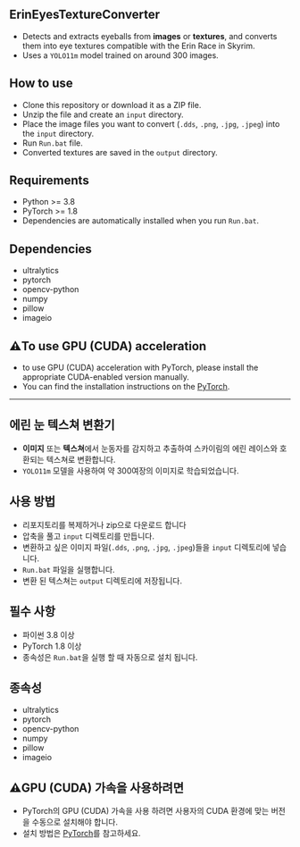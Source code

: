 ## ErinEyesTextureConverter
* Detects and extracts eyeballs from **images** or **textures**, and converts them into eye textures compatible with the Erin Race in Skyrim.
* Uses a `YOLO11m` model trained on around 300 images.

## How to use
* Clone this repository or download it as a ZIP file.
* Unzip the file and create an `input` directory.
* Place the image files you want to convert (`.dds`, `.png`, `.jpg`, `.jpeg`) into the `input` directory.
* Run `Run.bat` file.
* Converted textures are saved in the `output` directory.

## Requirements
* Python >= 3.8
* PyTorch >= 1.8
* Dependencies are automatically installed when you run `Run.bat`.

## Dependencies
* ultralytics
* pytorch
* opencv-python
* numpy
* pillow
* imageio

## ⚠️To use GPU (CUDA) acceleration
* to use GPU (CUDA) acceleration with PyTorch, please install the appropriate CUDA-enabled version manually.  
* You can find the installation instructions on the [PyTorch](https://pytorch.org/get-started/previous-versions/).

---

## 에린 눈 텍스쳐 변환기
* **이미지** 또는 **텍스쳐**에서 눈동자를 감지하고 추출하여 스카이림의 에린 레이스와 호환되는 텍스쳐로 변환합니다.
* `YOLO11m` 모델을 사용하여 약 300여장의 이미지로 학습되었습니다.

## 사용 방법
* 리포지토리를 복제하거나 zip으로 다운로드 합니다
* 압축을 풀고 `input` 디렉토리를 만듭니다.
* 변환하고 싶은 이미지 파일(`.dds`, `.png`, `.jpg`, `.jpeg`)들을 `input` 디렉토리에 넣습니다.
* `Run.bat` 파일을 실행합니다.
* 변환 된 텍스쳐는 `output` 디렉토리에 저장됩니다.

## 필수 사항
* 파이썬 3.8 이상
* PyTorch 1.8 이상
* 종속성은 `Run.bat`을 실행 할 때 자동으로 설치 됩니다.

## 종속성
* ultralytics
* pytorch
* opencv-python
* numpy
* pillow
* imageio

## ⚠️GPU (CUDA) 가속을 사용하려면
* PyTorch의 GPU (CUDA) 가속을 사용 하려면 사용자의 CUDA 환경에 맞는 버전을 수동으로 설치해야 합니다.
* 설치 방법은 [PyTorch](https://pytorch.org/get-started/previous-versions/)를 참고하세요.
